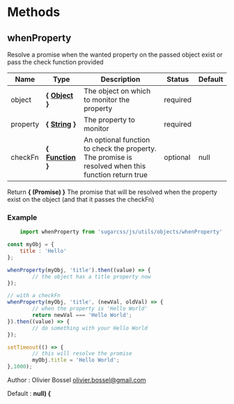 # Methods


## whenProperty

Resolve a promise when the wanted property on the passed object exist or pass the check function provided



Name  |  Type  |  Description  |  Status  |  Default
------------  |  ------------  |  ------------  |  ------------  |  ------------
object  |  **{ [Object](https://developer.mozilla.org/fr/docs/Web/JavaScript/Reference/Objets_globaux/Object) }**  |  The object on which to monitor the property  |  required  |
property  |  **{ [String](https://developer.mozilla.org/fr/docs/Web/JavaScript/Reference/Objets_globaux/String) }**  |  The property to monitor  |  required  |
checkFn  |  **{ [Function](https://developer.mozilla.org/fr/docs/Web/JavaScript/Reference/Objets_globaux/Function) }**  |  An optional function to check the property. The promise is resolved when this function return true  |  optional  |  null

Return **{ (Promise) }** The promise that will be resolved when the property exist on the object (and that it passes the checkFn)

### Example
```js
	import whenProperty from 'sugarcss/js/utils/objects/whenProperty'

const myObj = {
 	title : 'Hello'
};

whenProperty(myObj, 'title').then((value) => {
		// the object has a title property now
});

// with a checkFn
whenProperty(myObj, 'title', (newVal, oldVal) => {
		// when the property is 'Hello World'
		return newVal === 'Hello World';
}).then((value) => {
		// do something with your Hello World
});

setTimeout(() => {
		// this will resolve the promise
		myObj.title = 'Hello World';
},1000);
```
Author : Olivier Bossel <olivier.bossel@gmail.com>

Default : **null) {**